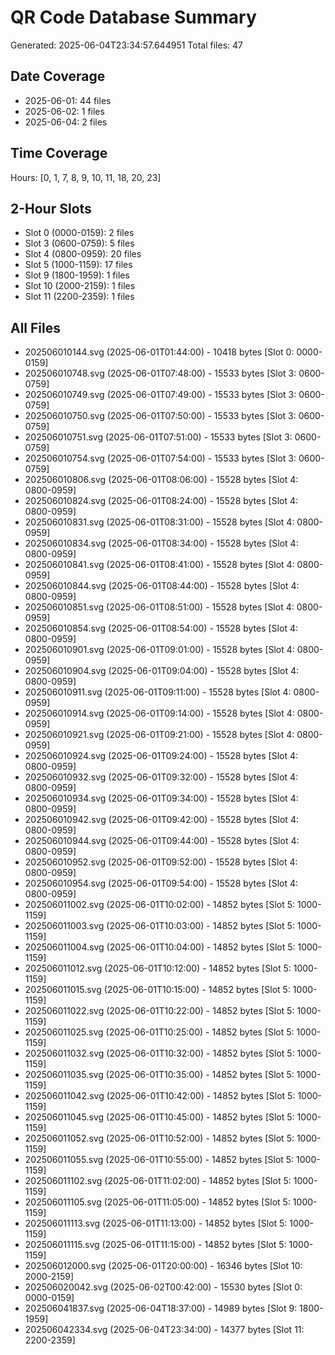 # QR Code Database Summary
Generated: 2025-06-04T23:34:57.644951
Total files: 47

## Date Coverage
- 2025-06-01: 44 files
- 2025-06-02: 1 files
- 2025-06-04: 2 files

## Time Coverage
Hours: [0, 1, 7, 8, 9, 10, 11, 18, 20, 23]

## 2-Hour Slots
- Slot 0 (0000-0159): 2 files
- Slot 3 (0600-0759): 5 files
- Slot 4 (0800-0959): 20 files
- Slot 5 (1000-1159): 17 files
- Slot 9 (1800-1959): 1 files
- Slot 10 (2000-2159): 1 files
- Slot 11 (2200-2359): 1 files

## All Files
- 202506010144.svg (2025-06-01T01:44:00) - 10418 bytes [Slot 0: 0000-0159]
- 202506010748.svg (2025-06-01T07:48:00) - 15533 bytes [Slot 3: 0600-0759]
- 202506010749.svg (2025-06-01T07:49:00) - 15533 bytes [Slot 3: 0600-0759]
- 202506010750.svg (2025-06-01T07:50:00) - 15533 bytes [Slot 3: 0600-0759]
- 202506010751.svg (2025-06-01T07:51:00) - 15533 bytes [Slot 3: 0600-0759]
- 202506010754.svg (2025-06-01T07:54:00) - 15533 bytes [Slot 3: 0600-0759]
- 202506010806.svg (2025-06-01T08:06:00) - 15528 bytes [Slot 4: 0800-0959]
- 202506010824.svg (2025-06-01T08:24:00) - 15528 bytes [Slot 4: 0800-0959]
- 202506010831.svg (2025-06-01T08:31:00) - 15528 bytes [Slot 4: 0800-0959]
- 202506010834.svg (2025-06-01T08:34:00) - 15528 bytes [Slot 4: 0800-0959]
- 202506010841.svg (2025-06-01T08:41:00) - 15528 bytes [Slot 4: 0800-0959]
- 202506010844.svg (2025-06-01T08:44:00) - 15528 bytes [Slot 4: 0800-0959]
- 202506010851.svg (2025-06-01T08:51:00) - 15528 bytes [Slot 4: 0800-0959]
- 202506010854.svg (2025-06-01T08:54:00) - 15528 bytes [Slot 4: 0800-0959]
- 202506010901.svg (2025-06-01T09:01:00) - 15528 bytes [Slot 4: 0800-0959]
- 202506010904.svg (2025-06-01T09:04:00) - 15528 bytes [Slot 4: 0800-0959]
- 202506010911.svg (2025-06-01T09:11:00) - 15528 bytes [Slot 4: 0800-0959]
- 202506010914.svg (2025-06-01T09:14:00) - 15528 bytes [Slot 4: 0800-0959]
- 202506010921.svg (2025-06-01T09:21:00) - 15528 bytes [Slot 4: 0800-0959]
- 202506010924.svg (2025-06-01T09:24:00) - 15528 bytes [Slot 4: 0800-0959]
- 202506010932.svg (2025-06-01T09:32:00) - 15528 bytes [Slot 4: 0800-0959]
- 202506010934.svg (2025-06-01T09:34:00) - 15528 bytes [Slot 4: 0800-0959]
- 202506010942.svg (2025-06-01T09:42:00) - 15528 bytes [Slot 4: 0800-0959]
- 202506010944.svg (2025-06-01T09:44:00) - 15528 bytes [Slot 4: 0800-0959]
- 202506010952.svg (2025-06-01T09:52:00) - 15528 bytes [Slot 4: 0800-0959]
- 202506010954.svg (2025-06-01T09:54:00) - 15528 bytes [Slot 4: 0800-0959]
- 202506011002.svg (2025-06-01T10:02:00) - 14852 bytes [Slot 5: 1000-1159]
- 202506011003.svg (2025-06-01T10:03:00) - 14852 bytes [Slot 5: 1000-1159]
- 202506011004.svg (2025-06-01T10:04:00) - 14852 bytes [Slot 5: 1000-1159]
- 202506011012.svg (2025-06-01T10:12:00) - 14852 bytes [Slot 5: 1000-1159]
- 202506011015.svg (2025-06-01T10:15:00) - 14852 bytes [Slot 5: 1000-1159]
- 202506011022.svg (2025-06-01T10:22:00) - 14852 bytes [Slot 5: 1000-1159]
- 202506011025.svg (2025-06-01T10:25:00) - 14852 bytes [Slot 5: 1000-1159]
- 202506011032.svg (2025-06-01T10:32:00) - 14852 bytes [Slot 5: 1000-1159]
- 202506011035.svg (2025-06-01T10:35:00) - 14852 bytes [Slot 5: 1000-1159]
- 202506011042.svg (2025-06-01T10:42:00) - 14852 bytes [Slot 5: 1000-1159]
- 202506011045.svg (2025-06-01T10:45:00) - 14852 bytes [Slot 5: 1000-1159]
- 202506011052.svg (2025-06-01T10:52:00) - 14852 bytes [Slot 5: 1000-1159]
- 202506011055.svg (2025-06-01T10:55:00) - 14852 bytes [Slot 5: 1000-1159]
- 202506011102.svg (2025-06-01T11:02:00) - 14852 bytes [Slot 5: 1000-1159]
- 202506011105.svg (2025-06-01T11:05:00) - 14852 bytes [Slot 5: 1000-1159]
- 202506011113.svg (2025-06-01T11:13:00) - 14852 bytes [Slot 5: 1000-1159]
- 202506011115.svg (2025-06-01T11:15:00) - 14852 bytes [Slot 5: 1000-1159]
- 202506012000.svg (2025-06-01T20:00:00) - 16346 bytes [Slot 10: 2000-2159]
- 202506020042.svg (2025-06-02T00:42:00) - 15530 bytes [Slot 0: 0000-0159]
- 202506041837.svg (2025-06-04T18:37:00) - 14989 bytes [Slot 9: 1800-1959]
- 202506042334.svg (2025-06-04T23:34:00) - 14377 bytes [Slot 11: 2200-2359]